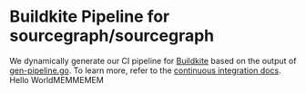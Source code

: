 # Buildkite Pipeline for sourcegraph/sourcegraph

We dynamically generate our CI pipeline for [Buildkite](https://buildkite.com/sourcegraph/sourcegraph) based on the output of [gen-pipeline.go](./gen-pipeline.go).
To learn more, refer to the [continuous integration docs](https://docs.sourcegraph.com/dev/background-information/continuous_integration).
Hello WorldMEMMEMEM
